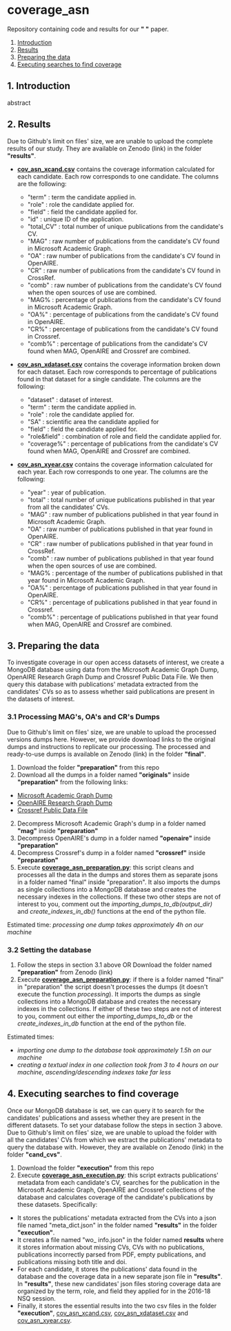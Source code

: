 # coverage_asn

Repository containing code and results for our **"   "** paper.

1. [Introduction](#1-introduction)
2. [Results](#2-Results)
3. [Preparing the data](#3-preparing-the-data)
4. [Executing searches to find coverage](#4-executing-searches-to-find-coverage)

## 1. Introduction

abstract

## 2. Results

Due to Github's limit on files' size, we are unable to upload the complete results of our study. They are available on Zenodo (link) in the folder **"results"**.

- [**cov_asn_xcand.csv**](https://github.com/sosgang/coverage_asn/blob/main/execution/cov_asn_xcand.csv) contains the coverage information calculated for each candidate. Each row corresponds to one candidate. The columns are the following:
  - "term" : term the candidate applied in.
  - "role" : role the candidate applied for.
  - "field" : field the candidate applied for.
  - "id" : unique ID of the application.
  - "total_CV" : total number of unique publications from the candidate's CV.
  - "MAG" : raw number of publications from the candidate's CV found in Microsoft Academic Graph.
  - "OA" : raw number of publications from the candidate's CV found in OpenAIRE.
  - "CR" : raw number of publications from the candidate's CV found in CrossRef.
  - "comb" : raw number of publications from the candidate's CV found when the open sources of use are combined.
  - "MAG% : percentage of publications from the candidate's CV found in Microsoft Academic Graph.
  - "OA%" : percentage of publications from the candidate's CV found in OpenAIRE.
  - "CR%" : percentage of publications from the candidate's CV found in Crossref.
  - "comb%" : percentage of publications from the candidate's CV found when MAG, OpenAIRE and Crossref are combined.

- [**cov_asn_xdataset.csv**](https://github.com/sosgang/coverage_asn/blob/main/execution/cov_asn_xdataset.csv) contains the coverage information broken down for each dataset. Each row corresponds to percentage of publications found in that dataset for a single candidate. The columns are the following:
  - "dataset" : dataset of interest.
  - "term" : term the candidate applied in.
  - "role" : role the candidate applied for.
  - "SA" : scientific area the candidate applied for
  - "field" : field the candidate applied for.
  - "role&field" : combination of role and field the candidate applied for.
  - "coverage%" : percentage of publications from the candidate's CV found when MAG, OpenAIRE and Crossref are combined.

- [**cov_asn_xyear.csv**](https://github.com/sosgang/coverage_asn/blob/main/execution/cov_asn_xyear.csv) contains the coverage information calculated for each year. Each row corresponds to one year. The columns are the following:
  - "year" : year of publication.
  - "total" : total number of unique publications published in that year from all the candidates' CVs.
  - "MAG" : raw number of publications published in that year found in Microsoft Academic Graph.
  - "OA" : raw number of publications published in that year found in OpenAIRE.
  - "CR" : raw number of publications published in that year found in CrossRef.
  - "comb" : raw number of publications published in that year found when the open sources of use are combined.
  - "MAG% : percentage of the number of publications published in that year found in Microsoft Academic Graph.
  - "OA%" : percentage of publications published in that year found in OpenAIRE.
  - "CR%" : percentage of publications published in that year found in Crossref.
  - "comb%" : percentage of publications published in that year found when MAG, OpenAIRE and Crossref are combined.

## 3. Preparing the data

To investigate coverage in our open access datasets of interest, we create a MongoDB database using data from the Microsoft Academic Graph Dump, OpenAIRE Research Graph Dump and Crossref Public Data File. We then query this database with publications' metadata extracted from the candidates' CVs so as to assess whether said publications are present in the datasets of interest.

### 3.1 Processing MAG's, OA's and CR's Dumps

Due to Github's limit on files' size, we are unable to upload the processed versions dumps here. However, we provide download links to the original dumps and instructions to replicate our processing. The processed and ready-to-use dumps is available on Zenodo (link) in the folder **"final"**.

1. Download the folder **"preparation"** from this repo
2. Download all the dumps in a folder named **"originals"** inside **"preparation"** from the following links:
  - [Microsoft Academic Graph Dump](https://archive.org/details/mag-2020-01-23)
  - [OpenAIRE Research Graph Dump](https://zenodo.org/record/4707307)
  - [Crossref Public Data File](https://academictorrents.com/details/e4287cb7619999709f6e9db5c359dda17e93d515)
2. Decompress Microsoft Academic Graph's dump in a folder named **"mag"** inside **"preparation"**
3. Decompress OpenAIRE's dump in a folder named **"openaire"** inside **"preparation"**
4. Decompress Crossref's dump in a folder named **"crossref"** inside **"preparation"**
5. Execute [**coverage_asn_preparation.py**](https://github.com/sosgang/coverage_asn/blob/main/preparation/coverage_asn_preparation.py): this script cleans and processes all the data in the dumps and stores them as separate jsons in a folder named "final" inside "preparation". It also imports the dumps as single collections into a MongoDB database and creates the necessary indexes in the collections. If these two other steps are not of interest to you, comment out the *importing_dumps_to_db(output_dir)* and *create_indexes_in_db()* functions at the end of the python file.


Estimated time: _processing one dump takes approximately 4h on our machine_

### 3.2 Setting the database

1. Follow the steps in section 3.1 above OR Download the folder named **"preparation"** from Zenodo (link)
2. Execute [**coverage_asn_preparation.py**](https://github.com/sosgang/coverage_asn/blob/main/preparation/coverage_asn_preparation.py): if there is a folder named "final" in "preparation" the script doesn't processes the dumps (it doesn't execute the function *processing*). It imports the dumps as single collections into a MongoDB database and creates the necessary indexes in the collections. If either of these two steps are not of interest to you, comment out either the *importing_dumps_to_db* or the *create_indexes_in_db* function at the end of the python file.


Estimated times:
  - _importing one dump to the database took approximately 1.5h on our machine_
  - _creating a textual index in one collection took from 3 to 4 hours on our machine, ascending/descending indexes take far less_

## 4. Executing searches to find coverage

Once our MongoDB database is set, we can query it to search for the candidates' publications and assess whether they are present in the different datasets. To set your database follow the steps in section 3 above. Due to Github's limit on files' size, we are unable to upload the folder with all the candidates' CVs from which we estract the publications' metadata to query the database with. However, they are available on Zenodo (link) in the folder **"cand_cvs"**.

1. Download the folder **"execution"** from this repo
2. Execute [**coverage_asn_execution.py**](https://github.com/sosgang/coverage_asn/blob/main/execution/coverage_asn_execution.py): this script extracts publications' metadata from each candidate's CV, searches for the publication in the Microsoft Academic Graph, OpenAIRE and Crossref collections of the database and calculates coverage of the candidate's publications by these datasets. Specifically:
  - It stores the publications' metadata extracted from the CVs into a json file named "meta_dict.json" in the folder named **"results"** in the folder **"execution"**.
  - It creates a file named "wo_ info.json" in the folder named **results** where it stores information about missing CVs, CVs with no publications, publications incorrectly parsed from PDF, empty publications, and publications missing both title and doi.
  - For each candidate, it stores the publications' data found in the database and the coverage data in a new separate json file in **"results"**. In **"results"**, these new candidates' json files storing coverage data are organized by the term, role, and field they applied for in the 2016-18 NSQ session.
  - Finally, it stores the essential results into the two csv files in the folder **"execution"**, [cov_asn_xcand.csv](https://github.com/sosgang/coverage_asn/blob/main/execution/cov_asn_xcand.csv), [cov_asn_xdataset.csv](https://github.com/sosgang/coverage_asn/blob/main/execution/cov_asn_xdataset.csv) and [cov_asn_xyear.csv](https://github.com/sosgang/coverage_asn/blob/main/execution/cov_asn_xyear.csv).

